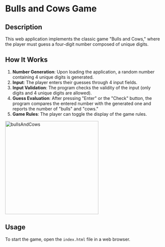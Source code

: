 # Bulls and Cows Game

## Description
This web application implements the classic game "Bulls and Cows," where the player must guess a four-digit number composed of unique digits.

## How It Works
1. **Number Generation**: Upon loading the application, a random number containing 4 unique digits is generated.
2. **Input**: The player enters their guesses through 4 input fields.
3. **Input Validation**: The program checks the validity of the input (only digits and 4 unique digits are allowed).
4. **Guess Evaluation**: After pressing "Enter" or the "Check" button, the program compares the entered number with the generated one and reports the number of "bulls" and "cows."
5. **Game Rules**: The player can toggle the display of the game rules.

<img src="https://github.com/user-attachments/assets/19954972-b01e-4083-9b20-3c366ad42e90" alt="bullsAndCows" width="300"/>

## Usage
To start the game, open the `index.html` file in a web browser.
